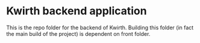 # Kwirth backend application
This is the repo folder for the backend of Kwirth. Building this folder (in fact the main build of the project) is dependent on front folder.